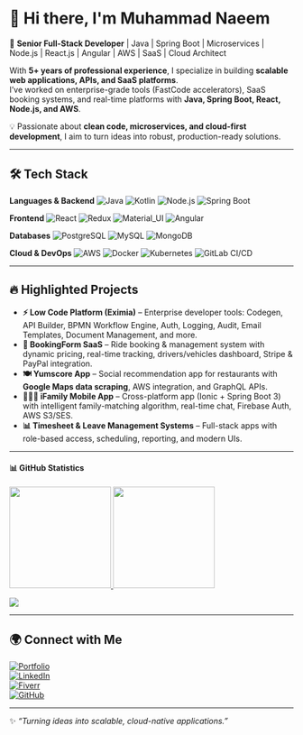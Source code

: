 # 👋 Hi there, I'm Muhammad Naeem  

🚀 **Senior Full-Stack Developer** | Java | Spring Boot | Microservices | Node.js | React.js | Angular | AWS | SaaS | Cloud Architect  

With **5+ years of professional experience**, I specialize in building **scalable web applications, APIs, and SaaS platforms**.  
I’ve worked on enterprise-grade tools (FastCode accelerators), SaaS booking systems, and real-time platforms with **Java, Spring Boot, React, Node.js, and AWS**.  

💡 Passionate about **clean code, microservices, and cloud-first development**, I aim to turn ideas into robust, production-ready solutions.  

---

## 🛠 Tech Stack

**Languages & Backend**
![Java](https://img.shields.io/badge/Java-ED8B00?style=flat&logo=openjdk&logoColor=white)
![Kotlin](https://img.shields.io/badge/Kotlin-0095D5?style=flat&logo=kotlin&logoColor=white)
![Node.js](https://img.shields.io/badge/Node.js-43853D?style=flat&logo=node.js&logoColor=white)
![Spring Boot](https://img.shields.io/badge/Spring_Boot-6DB33F?style=flat&logo=spring&logoColor=white)

**Frontend**
![React](https://img.shields.io/badge/React-61DAFB?style=flat&logo=react&logoColor=black)
![Redux](https://img.shields.io/badge/Redux-764ABC?style=flat&logo=redux&logoColor=white)
![Material_UI](https://img.shields.io/badge/Material--UI-0081CB?style=flat&logo=material-ui&logoColor=white)
![Angular](https://img.shields.io/badge/Angular-DD0031?style=flat&logo=angular&logoColor=white)

**Databases**
![PostgreSQL](https://img.shields.io/badge/PostgreSQL-336791?style=flat&logo=postgresql&logoColor=white)
![MySQL](https://img.shields.io/badge/MySQL-4479A1?style=flat&logo=mysql&logoColor=white)
![MongoDB](https://img.shields.io/badge/MongoDB-47A248?style=flat&logo=mongodb&logoColor=white)

**Cloud & DevOps**
![AWS](https://img.shields.io/badge/AWS-232F3E?style=flat&logo=amazon-aws&logoColor=white)
![Docker](https://img.shields.io/badge/Docker-2496ED?style=flat&logo=docker&logoColor=white)
![Kubernetes](https://img.shields.io/badge/Kubernetes-326CE5?style=flat&logo=kubernetes&logoColor=white)
![GitLab CI/CD](https://img.shields.io/badge/GitLab_CI%2FCD-FC6D26?style=flat&logo=gitlab&logoColor=white)

---

## 🔥 Highlighted Projects  

- **⚡ Low Code Platform (Eximia)** – Enterprise developer tools: Codegen, API Builder, BPMN Workflow Engine, Auth, Logging, Audit, Email Templates, Document Management, and more.  
- **🚖 BookingForm SaaS** – Ride booking & management system with dynamic pricing, real-time tracking, drivers/vehicles dashboard, Stripe & PayPal integration.  
- **🍽️ Yumscore App** – Social recommendation app for restaurants with **Google Maps data scraping**, AWS integration, and GraphQL APIs.  
- **👨‍👩‍👧 iFamily Mobile App** – Cross-platform app (Ionic + Spring Boot 3) with intelligent family-matching algorithm, real-time chat, Firebase Auth, AWS S3/SES.  
- **📊 Timesheet & Leave Management Systems** – Full-stack apps with role-based access, scheduling, reporting, and modern UIs.  

---

#### 📊 GitHub Statistics

<a href="https://github.com/mnaeem99">
  <img height="180em" src="https://github-readme-stats.vercel.app/api?username=mnaeem99&theme=radical&show_icons=true" />
  <img height="180em" src="https://github-readme-stats.vercel.app/api/top-langs/?username=mnaeem99&theme=radical&layout=compact" />
</a>

![](https://komarev.com/ghpvc/?username=mnaeem99)

---

## 🌍 Connect with Me  

[![Portfolio](https://img.shields.io/badge/Portfolio-Visit%20Website-orange?style=flat&logo=google-chrome)](https://your-portfolio-link.com)  
[![LinkedIn](https://img.shields.io/badge/LinkedIn-blue?style=flat&logo=linkedin)](https://www.linkedin.com/in/mnaeem99)  
[![Fiverr](https://img.shields.io/badge/Fiverr-white?style=flat&logo=fiverr)](https://www.fiverr.com/m_naeem9)  
[![GitHub](https://img.shields.io/badge/GitHub-black?style=flat&logo=github)](https://github.com/mnaeem99)  

---

✨ *“Turning ideas into scalable, cloud-native applications.”*  



